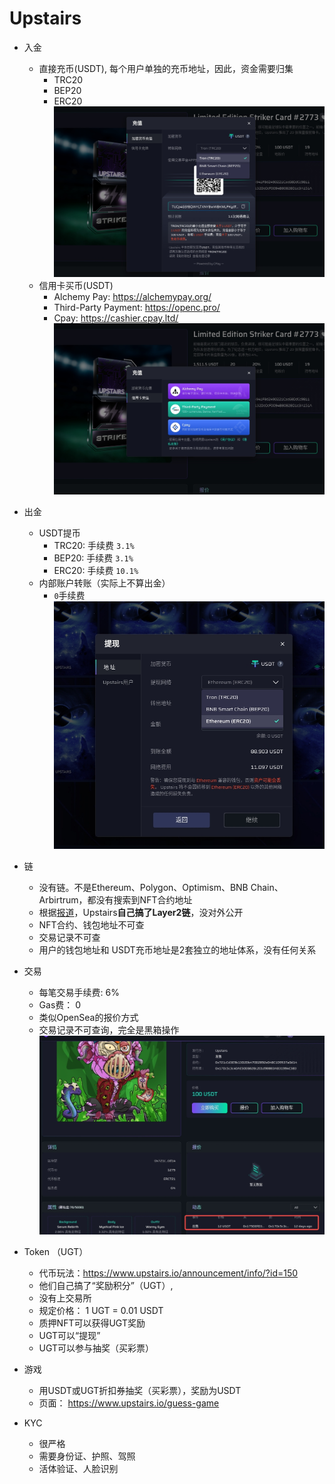 <!--
 * @Author: yqq
 * @Email: youngqqcn@gmail.com
 * @Date: 2023-02-28 18:48:50
 * @Description: file content
-->


# Upstairs


- 入金

  - 直接充币(USDT), 每个用户单独的充币地址，因此，资金需要归集
    - TRC20
    - BEP20
    - ERC20
    ![](imgs/upstairs-deposit.jpeg)
  - 信用卡买币(USDT)
    - Alchemy Pay: https://alchemypay.org/
    - Third-Party Payment: https://openc.pro/
    - Cpay: https://cashier.cpay.ltd/
    ![](imgs/upstairs-credit.jpeg)


- 出金
  - USDT提币
    - TRC20: 手续费 `3.1%`
    - BEP20: 手续费 `3.1%`
    - ERC20: 手续费 `10.1%`
  - 内部账户转账（实际上不算出金）
    - `0`手续费
  ![](imgs/upstairs-withdraw.jpeg)

- 链
  - 没有链。不是Ethereum、Polygon、Optimism、BNB Chain、Arbirtrum，都没有搜索到NFT合约地址
  - 根据[报道](https://mirror.xyz/11nftclub.eth/Gz_gxfIYHxLCS6MQpvg4Cus8aMHmCDoLBIEaO19-9vc)，Upstairs**自己搞了Layer2链**，没对外公开
  - NFT合约、钱包地址不可查
  - 交易记录不可查
  - 用户的钱包地址和 USDT充币地址是2套独立的地址体系，没有任何关系

- 交易
  - 每笔交易手续费: 6%
  - Gas费： 0
  - 类似OpenSea的报价方式
  - 交易记录不可查询，完全是黑箱操作
  ![](imgs/upstairs-tx.jpeg)

- Token （UGT）
  - 代币玩法：https://www.upstairs.io/announcement/info/?id=150
  - 他们自己搞了“奖励积分”（UGT）,
  - 没有上交易所
  - 规定价格： 1 UGT = 0.01 USDT
  - 质押NFT可以获得UGT奖励
  - UGT可以“提现”
  - UGT可以参与抽奖（买彩票）


- 游戏
  - 用USDT或UGT折扣券抽奖（买彩票），奖励为USDT
  - 页面： https://www.upstairs.io/guess-game

- KYC
  - 很严格
  - 需要身份证、护照、驾照
  - 活体验证、人脸识别


